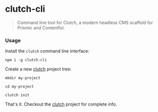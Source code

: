clutch-cli
==========

> Command line tool for Clutch, a modern headless CMS scaffold for Prismic and Contentful.



### Usage

Install the `clutch` command line interface:

```shell
npm i -g clutch-cli
```

Create a new [clutch](https://github.com/kitajchuk/clutch) project tree:

```shell
mkdir my-project

cd my-project

clutch init
```

That's it. Checkout the [clutch](https://github.com/kitajchuk/clutch) project for complete info.
